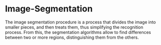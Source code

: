 # Image-Segmentation
The image segmentation procedure is a process that divides the image into smaller pieces, and then treats them, thus simplifying the recognition process. From this, the segmentation algorithms allow to find differences between two or more regions, distinguishing them from the others.
